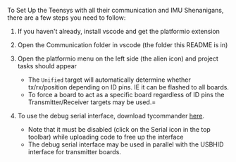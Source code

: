 To Set Up the Teensys with all their communication and IMU Shenanigans, there are a few steps you need to follow:

1. If you haven't already, install vscode and get the platformio extension

2. Open the Communication folder in vscode (the folder this README is in) 

3. Open the platformio menu on the left side (the alien icon) and project tasks should appear
    - The `Unified` target will automatically determine whether tx/rx/position depending on ID pins. IE it can be flashed to all boards.
    - To force a board to act as a specific board regardless of ID pins the Transmitter/Receiver targets may be used.=

4. To use the debug serial interface, download tycommander [here](https://github.com/Koromix/tytools).
    - Note that it must be disabled (click on the Serial icon in the top toolbar) while uploading code to free up the interface
    - The debug serial interface may be used in parallel with the USBHID interface for transmitter boards.